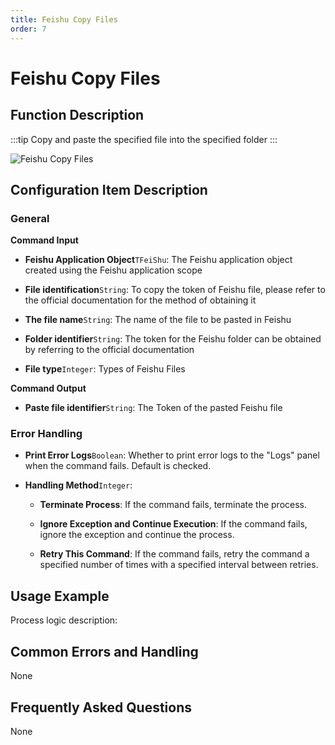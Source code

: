 ```yaml
---
title: Feishu Copy Files
order: 7
---
```


# Feishu Copy Files

## Function Description

:::tip 
Copy and paste the specified file into the specified folder
:::

![Feishu Copy Files](../../../../assets/Feishu%20Copy%20Files_command.png)

## Configuration Item Description

### General

**Command Input**

- **Feishu Application Object**`TFeiShu`: The Feishu application object created using the Feishu application scope

- **File identification**`String`: To copy the token of Feishu file, please refer to the official documentation for the method of obtaining it

- **The file name**`String`: The name of the file to be pasted in Feishu

- **Folder identifier**`String`: The token for the Feishu folder can be obtained by referring to the official documentation

- **File type**`Integer`: Types of Feishu Files


**Command Output**

- **Paste file identifier**`String`: The Token of the pasted Feishu file

### Error Handling

- **Print Error Logs**`Boolean`: Whether to print error logs to the "Logs" panel when the command fails. Default is checked. 

- **Handling Method**`Integer`:

    - **Terminate Process**: If the command fails, terminate the process.

    - **Ignore Exception and Continue Execution**: If the command fails, ignore the exception and continue the process.

    - **Retry This Command**: If the command fails, retry the command a specified number of times with a specified interval between retries.

## Usage Example

Process logic description:

## Common Errors and Handling

None

## Frequently Asked Questions

None

